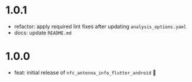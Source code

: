 # 1.0.1

* refactor: apply required lint fixes after updating `analysis_options.yaml`
* docs: update `README.md`

# 1.0.0

* feat: initial release of `nfc_antenna_info_flutter_android` 🎉